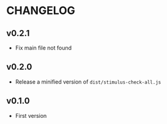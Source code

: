 # CHANGELOG

## v0.2.1
- Fix main file not found

## v0.2.0
- Release a minified version of `dist/stimulus-check-all.js`

## v0.1.0
- First version